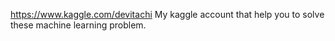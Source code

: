 https://www.kaggle.com/devitachi
My kaggle account that help you to solve these machine learning problem.
